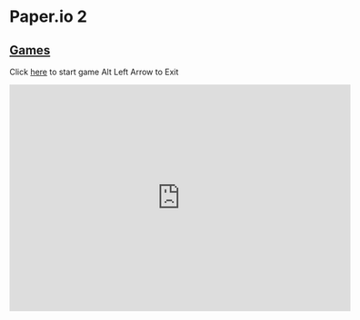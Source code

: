 # Paper.io 2
## [Games](https://gatorgamer.github.io/games)

Click [here](https://gatorgamer.github.io/htmlfiles/paperio2.html) to start game
Alt Left Arrow to Exit

<iframe src="https://tlk.io/gatorgamerpublicchat" style="border:0px #ffffff none;" name="Chat" scrolling="yes" frameborder="0" marginheight="0px" marginwidth="0px" height="400px" width="600px" allowfullscreen></iframe>
